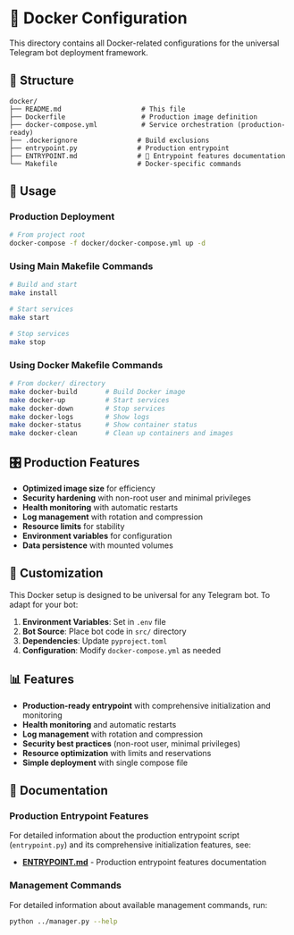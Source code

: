 # 🐳 Docker Configuration

This directory contains all Docker-related configurations for the universal Telegram bot deployment framework.

## 📁 Structure

```
docker/
├── README.md                    # This file
├── Dockerfile                   # Production image definition
├── docker-compose.yml           # Service orchestration (production-ready)
├── .dockerignore               # Build exclusions
├── entrypoint.py               # Production entrypoint
├── ENTRYPOINT.md               # 📖 Entrypoint features documentation
└── Makefile                    # Docker-specific commands
```

## 🚀 Usage

### Production Deployment
```bash
# From project root
docker-compose -f docker/docker-compose.yml up -d
```

### Using Main Makefile Commands
```bash
# Build and start
make install

# Start services
make start

# Stop services
make stop
```

### Using Docker Makefile Commands
```bash
# From docker/ directory
make docker-build       # Build Docker image
make docker-up          # Start services
make docker-down        # Stop services
make docker-logs        # Show logs
make docker-status      # Show container status
make docker-clean       # Clean up containers and images
```

## 🎛️ Production Features

- **Optimized image size** for efficiency
- **Security hardening** with non-root user and minimal privileges
- **Health monitoring** with automatic restarts
- **Log management** with rotation and compression
- **Resource limits** for stability
- **Environment variables** for configuration
- **Data persistence** with mounted volumes

## 🔧 Customization

This Docker setup is designed to be universal for any Telegram bot. To adapt for your bot:

1. **Environment Variables**: Set in `.env` file
2. **Bot Source**: Place bot code in `src/` directory  
3. **Dependencies**: Update `pyproject.toml`
4. **Configuration**: Modify `docker-compose.yml` as needed

## 📊 Features

- **Production-ready entrypoint** with comprehensive initialization and monitoring
- **Health monitoring** and automatic restarts
- **Log management** with rotation and compression
- **Security best practices** (non-root user, minimal privileges)
- **Resource optimization** with limits and reservations
- **Simple deployment** with single compose file

## 📖 Documentation

### Production Entrypoint Features
For detailed information about the production entrypoint script (`entrypoint.py`) and its comprehensive initialization features, see:
- [**ENTRYPOINT.md**](./ENTRYPOINT.md) - Production entrypoint features documentation

### Management Commands
For detailed information about available management commands, run:
```bash
python ../manager.py --help
```